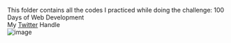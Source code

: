 This folder contains all the codes I practiced while doing the challenge: 100 Days of Web Development<br>
My [Twitter](https://twitter.com/Saurav_Navdhare) Handle<br>
![image](https://user-images.githubusercontent.com/47005884/173798540-19a16bdc-751d-4e52-ae1f-2c1530f984a3.png)
